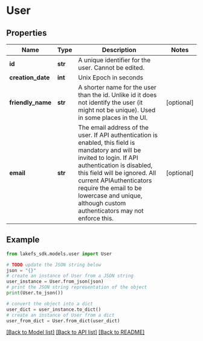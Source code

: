 # User


## Properties

Name | Type | Description | Notes
------------ | ------------- | ------------- | -------------
**id** | **str** | A unique identifier for the user. Cannot be edited. | 
**creation_date** | **int** | Unix Epoch in seconds | 
**friendly_name** | **str** | A shorter name for the user than the id. Unlike id it does not identify the user (it might not be unique). Used in some places in the UI.  | [optional] 
**email** | **str** | The email address of the user. If API authentication is enabled, this field is mandatory and will be invited to login. If API authentication is disabled, this field will be ignored. All current APIAuthenticators require the email to be  lowercase and unique, although custom authenticators may not enforce this.  | [optional] 

## Example

```python
from lakefs_sdk.models.user import User

# TODO update the JSON string below
json = "{}"
# create an instance of User from a JSON string
user_instance = User.from_json(json)
# print the JSON string representation of the object
print(User.to_json())

# convert the object into a dict
user_dict = user_instance.to_dict()
# create an instance of User from a dict
user_from_dict = User.from_dict(user_dict)
```
[[Back to Model list]](../README.md#documentation-for-models) [[Back to API list]](../README.md#documentation-for-api-endpoints) [[Back to README]](../README.md)


